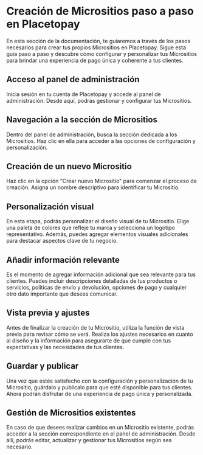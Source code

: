 # Creación de Micrositios paso a paso en Placetopay

En esta sección de la documentación, te guiaremos a través de los pasos necesarios para crear tus propios Micrositios en Placetopay. Sigue esta guía paso a paso y descubre cómo configurar y personalizar tus Micrositios para brindar una experiencia de pago única y coherente a tus clientes.

## Acceso al panel de administración
Inicia sesión en tu cuenta de Placetopay y accede al panel de administración. Desde aquí, podrás gestionar y configurar tus Micrositios.

## Navegación a la sección de Micrositios
Dentro del panel de administración, busca la sección dedicada a los Micrositios. Haz clic en ella para acceder a las opciones de configuración y personalización.

## Creación de un nuevo Micrositio
Haz clic en la opción "Crear nuevo Micrositio" para comenzar el proceso de creación. Asigna un nombre descriptivo para identificar tu Micrositio.

## Personalización visual
En esta etapa, podrás personalizar el diseño visual de tu Micrositio. Elige una paleta de colores que refleje tu marca y selecciona un logotipo representativo. Además, puedes agregar elementos visuales adicionales para destacar aspectos clave de tu negocio.

## Añadir información relevante
Es el momento de agregar información adicional que sea relevante para tus clientes. Puedes incluir descripciones detalladas de tus productos o servicios, políticas de envío y devolución, opciones de pago y cualquier otro dato importante que desees comunicar.

## Vista previa y ajustes
Antes de finalizar la creación de tu Micrositio, utiliza la función de vista previa para revisar cómo se verá. Realiza los ajustes necesarios en cuanto al diseño y la información para asegurarte de que cumple con tus expectativas y las necesidades de tus clientes.

## Guardar y publicar
Una vez que estés satisfecho con la configuración y personalización de tu Micrositio, guárdalo y publícalo para que esté disponible para tus clientes. Ahora podrán disfrutar de una experiencia de pago única y personalizada.

## Gestión de Micrositios existentes
En caso de que desees realizar cambios en un Micrositio existente, podrás acceder a la sección correspondiente en el panel de administración. Desde allí, podrás editar, actualizar y gestionar tus Micrositios según sea necesario.